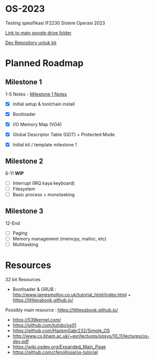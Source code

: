 # OS-2023
Testing spesifikasi IF2230 Sistem Operasi 2023

[Link to main google drive folder](https://drive.google.com/drive/u/1/folders/1LdYtswwx7qoXmI2DoEF8Yux-QSzXqU8v)

[Dev Repository untuk kit](https://github.com/Lock1/kit-OS-2023)

# Planned Roadmap
## Milestone 1
1-5
Notes - [Milestone 1 Notes](/other/notes/Milestone%201%20Notes.md)
- [x] Initial setup & toolchain install
- [x] Bootloader
- [x] I/O Memory Map (VGA)
- [x] Global Descriptor Table (GDT) + Protected Mode
- [x] Initial kit / template milestone 1


## Milestone 2
6-11
**WIP**
- [ ] Interrupt (IRQ kaya keyboard)
- [ ] Filesystem
- [ ] Basic process + monotasking

## Milestone 3
12-End
- [ ] Paging
- [ ] Memory management (memcpy, malloc, etc)
- [ ] Multitasking

# Resources
32 bit Resources

- Bootloader & GRUB : http://www.jamesmolloy.co.uk/tutorial_html/index.html + https://littleosbook.github.io/

Possibly main resource : https://littleosbook.github.io/
- https://539kernel.com/
- https://github.com/tuhdo/os01
- https://github.com/HazemGabr232/Simple_OS
- http://www.cs.bham.ac.uk/~exr/lectures/opsys/10_11/lectures/os-dev.pdf
- https://wiki.osdev.org/Expanded_Main_Page
- https://github.com/cfenollosa/os-tutorial
